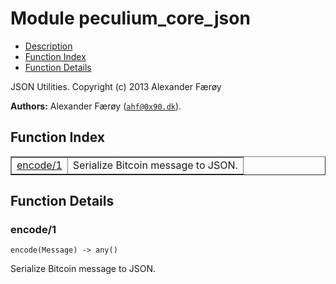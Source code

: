 

# Module peculium_core_json #
* [Description](#description)
* [Function Index](#index)
* [Function Details](#functions)


JSON Utilities.
Copyright (c)  2013 Alexander Færøy

__Authors:__ Alexander Færøy ([`ahf@0x90.dk`](mailto:ahf@0x90.dk)).
<a name="index"></a>

## Function Index ##


<table width="100%" border="1" cellspacing="0" cellpadding="2" summary="function index"><tr><td valign="top"><a href="#encode-1">encode/1</a></td><td>Serialize Bitcoin message to JSON.</td></tr></table>


<a name="functions"></a>

## Function Details ##

<a name="encode-1"></a>

### encode/1 ###

`encode(Message) -> any()`

Serialize Bitcoin message to JSON.

